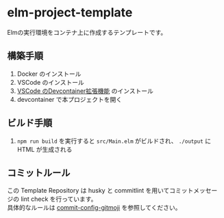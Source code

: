 # elm-project-template

Elmの実行環境をコンテナ上に作成するテンプレートです。

## 構築手順

1. Docker のインストール
2. VSCode のインストール
3. [VSCode のDevcontainer拡張機能](https://marketplace.visualstudio.com/items?itemName=ms-vscode-remote.remote-containers) のインストール
4. devcontainer で本プロジェクトを開く

## ビルド手順

1. `npm run build` を実行すると `src/Main.elm` がビルドされ、 `./output` に HTML が生成される

## コミットルール

この Template Repository は husky と commitlint を用いてコミットメッセージの lint check を行っています。  
具体的なルールは [commit-config-gitmoji](https://github.com/ballcat-projects/commitlint-config-gitmoji) を参照してください。
